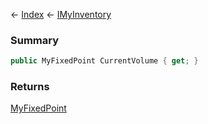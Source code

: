 ← [Index](Api-Index) ← [IMyInventory](VRage.Game.ModAPI.Ingame.IMyInventory)

### Summary

```csharp
public MyFixedPoint CurrentVolume { get; }
```

### Returns

[MyFixedPoint](VRage.MyFixedPoint)


